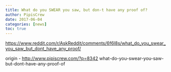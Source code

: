 ```yaml
---
title: What do you SWEAR you saw, but don-t have any proof of?
author: PipisCrew
date: 2017-06-04
categories: [news]
toc: true
---
```


https://www.reddit.com/r/AskReddit/comments/6f6l8s/what_do_you_swear_you_saw_but_dont_have_any_proof/

origin - http://www.pipiscrew.com/?p=8342 what-do-you-swear-you-saw-but-dont-have-any-proof-of